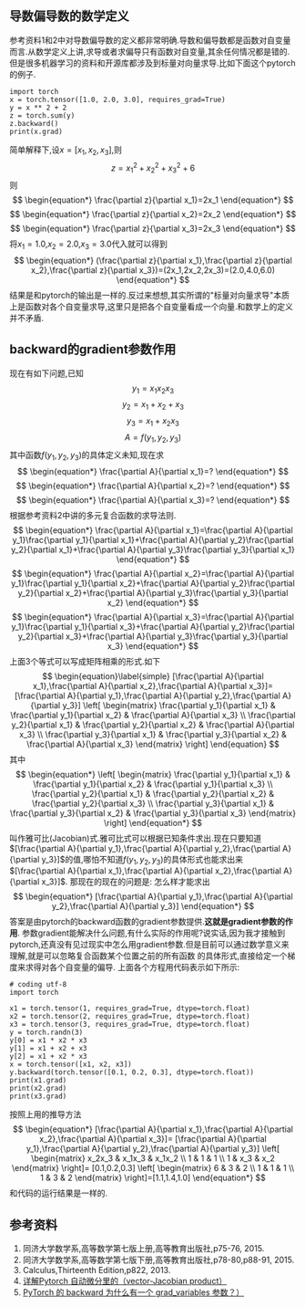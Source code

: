 ## 导数偏导数的数学定义
参考资料1和2中对导数偏导数的定义都非常明确.导数和偏导数都是函数对自变量而言.从数学定义上讲,求导或者求偏导只有函数对自变量,其余任何情况都是错的.但是很多机器学习的资料和开源库都涉及到标量对向量求导.比如下面这个pytorch的例子.

```
import torch
x = torch.tensor([1.0, 2.0, 3.0], requires_grad=True)
y = x ** 2 + 2
z = torch.sum(y)
z.backward()
print(x.grad)
```
简单解释下,设$x=[x_1,x_2,x_3]$,则
$$
\begin{equation*}
   z=x_1^2+x_2^2+x_3^2+6
\end{equation*}
$$
则
$$
\begin{equation*}
    \frac{\partial z}{\partial x_1}=2x_1
\end{equation*}
$$
$$
\begin{equation*}
    \frac{\partial z}{\partial x_2}=2x_2
\end{equation*}
$$
$$
\begin{equation*}
    \frac{\partial z}{\partial x_3}=2x_3
\end{equation*}
$$
将$x_1=1.0$,$x_2=2.0$,$x_3=3.0$代入就可以得到
$$
\begin{equation*}
    (\frac{\partial z}{\partial x_1},\frac{\partial z}{\partial x_2},\frac{\partial z}{\partial x_3})=(2x_1,2x_2,2x_3)=(2.0,4.0,6.0)
\end{equation*}
$$
结果是和pytorch的输出是一样的.反过来想想,其实所谓的"标量对向量求导"本质上是函数对各个自变量求导,这里只是把各个自变量看成一个向量.和数学上的定义并不矛盾.

## backward的gradient参数作用
现在有如下问题,已知
$$
\begin{equation*}
   y_1=x_1x_2x_3
\end{equation*}
$$
$$
\begin{equation*}
   y_2=x_1+x_2+x_3
\end{equation*}
$$
$$
\begin{equation*}
   y_3=x_1+x_2x_3
\end{equation*}
$$
$$
\begin{equation*}
   A=f(y_1,y_2,y_3)
\end{equation*}
$$
其中函数$f(y_1,y_2,y_3)$的具体定义未知,现在求
$$
\begin{equation*}
   \frac{\partial A}{\partial x_1}=?
\end{equation*}
$$
$$
\begin{equation*}
   \frac{\partial A}{\partial x_2}=?
\end{equation*}
$$
$$
\begin{equation*}
   \frac{\partial A}{\partial x_3}=?
\end{equation*}
$$
根据参考资料2中讲的多元复合函数的求导法则.
$$
\begin{equation*}
   \frac{\partial A}{\partial x_1}=\frac{\partial A}{\partial y_1}\frac{\partial y_1}{\partial x_1}+\frac{\partial A}{\partial y_2}\frac{\partial y_2}{\partial x_1}+\frac{\partial A}{\partial y_3}\frac{\partial y_3}{\partial x_1}
\end{equation*}
$$
$$
\begin{equation*}
   \frac{\partial A}{\partial x_2}=\frac{\partial A}{\partial y_1}\frac{\partial y_1}{\partial x_2}+\frac{\partial A}{\partial y_2}\frac{\partial y_2}{\partial x_2}+\frac{\partial A}{\partial y_3}\frac{\partial y_3}{\partial x_2}
\end{equation*}
$$
$$
\begin{equation*}
   \frac{\partial A}{\partial x_3}=\frac{\partial A}{\partial y_1}\frac{\partial y_1}{\partial x_3}+\frac{\partial A}{\partial y_2}\frac{\partial y_2}{\partial x_3}+\frac{\partial A}{\partial y_3}\frac{\partial y_3}{\partial x_3}
\end{equation*}
$$
上面3个等式可以写成矩阵相乘的形式.如下
$$
\begin{equation}\label{simple}
    [\frac{\partial A}{\partial x_1},\frac{\partial A}{\partial x_2},\frac{\partial A}{\partial x_3}]=
    [\frac{\partial A}{\partial y_1},\frac{\partial A}{\partial y_2},\frac{\partial A}{\partial y_3}]
   \left[
   \begin{matrix}
   \frac{\partial y_1}{\partial x_1} & \frac{\partial y_1}{\partial x_2} & \frac{\partial A}{\partial x_3}  \\
   \frac{\partial y_2}{\partial x_1} & \frac{\partial y_2}{\partial x_2} & \frac{\partial A}{\partial x_3}  \\
   \frac{\partial y_3}{\partial x_1} & \frac{\partial y_3}{\partial x_2} & \frac{\partial A}{\partial x_3}
   \end{matrix}
   \right]
\end{equation}
$$
其中
$$
\begin{equation*}
   \left[
   \begin{matrix}
   \frac{\partial y_1}{\partial x_1} & \frac{\partial y_1}{\partial x_2} & \frac{\partial y_1}{\partial x_3}  \\
   \frac{\partial y_2}{\partial x_1} & \frac{\partial y_2}{\partial x_2} & \frac{\partial y_2}{\partial x_3}  \\
   \frac{\partial y_3}{\partial x_1} & \frac{\partial y_3}{\partial x_2} & \frac{\partial y_3}{\partial x_3}
   \end{matrix}
   \right]
\end{equation*}
$$
叫作雅可比(Jacobian)式.雅可比式可以根据已知条件求出.现在只要知道$[\frac{\partial A}{\partial y_1},\frac{\partial A}{\partial y_2},\frac{\partial A}{\partial y_3}]$的值,哪怕不知道$f(y_1,y_2,y_3)$的具体形式也能求出来$[\frac{\partial A}{\partial x_1},\frac{\partial A}{\partial x_2},\frac{\partial A}{\partial x_3}]$. 那现在的现在的问题是:
怎么样才能求出
$$
\begin{equation*}
    [\frac{\partial A}{\partial y_1},\frac{\partial A}{\partial y_2},\frac{\partial A}{\partial y_3}]
\end{equation*}
$$
答案是由pytorch的backward函数的gradient参数提供.**这就是gradient参数的作用**. 参数gradient能解决什么问题,有什么实际的作用呢?说实话,因为我才接触到pytorch,还真没有见过现实中怎么用gradient参数.但是目前可以通过数学意义来理解,就是可以忽略复合函数某个位置之前的所有函数 的具体形式,直接给定一个梯度来求得对各个自变量的偏导.
上面各个方程用代码表示如下所示:
```
# coding utf-8
import torch

x1 = torch.tensor(1, requires_grad=True, dtype=torch.float)
x2 = torch.tensor(2, requires_grad=True, dtype=torch.float)
x3 = torch.tensor(3, requires_grad=True, dtype=torch.float)
y = torch.randn(3)
y[0] = x1 * x2 * x3
y[1] = x1 + x2 + x3
y[2] = x1 + x2 * x3
x = torch.tensor([x1, x2, x3])
y.backward(torch.tensor([0.1, 0.2, 0.3], dtype=torch.float))
print(x1.grad)
print(x2.grad)
print(x3.grad)
```
按照上用的推导方法
$$
\begin{equation*}
    [\frac{\partial A}{\partial x_1},\frac{\partial A}{\partial x_2},\frac{\partial A}{\partial x_3}]=
    [\frac{\partial A}{\partial y_1},\frac{\partial A}{\partial y_2},\frac{\partial A}{\partial y_3}]
   \left[
   \begin{matrix}
   x_2x_3 & x_1x_3 & x_1x_2 \\
   1      & 1      & 1      \\
   1      & x_3    & x_2
   \end{matrix}
   \right]=
   [0.1,0.2,0.3]
   \left[
   \begin{matrix}
   6 & 3 & 2 \\
   1 & 1 & 1 \\
   1 & 3 & 2
   \end{matrix}
   \right]=[1.1,1.4,1.0]
\end{equation*}
$$
和代码的运行结果是一样的.
## 参考资料
1. 同济大学数学系,高等数学第七版上册,高等教育出版社,p75-76, 2015.
1. 同济大学数学系,高等数学第七版下册,高等教育出版社,p78-80,p88-91, 2015.
1. Calculus,Thirteenth Edition,p822, 2013.
1. [详解Pytorch 自动微分里的（vector-Jacobian product）](https://zhuanlan.zhihu.com/p/65609544)
1. [PyTorch 的 backward 为什么有一个 grad_variables 参数？）](https://zhuanlan.zhihu.com/p/29923090)